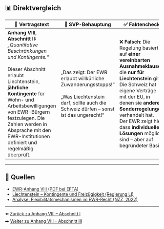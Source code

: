 ## 📊 Direktvergleich

| 📜 **Vertragstext** | 🧨 **SVP-Behauptung** | ✅ **Faktencheck** |
|---------------------|-----------------------|--------------------|
| **Anhang VIII, Abschnitt II:** _„Quantitative Beschränkungen und Kontingente.“_ <br><br> Dieser Abschnitt erlaubt Liechtenstein, **jährliche Kontingente** für Wohn- und Arbeitsbewilligungen von EWR-Bürgern festzulegen. Die Zahlen werden in Absprache mit den EWR-Institutionen definiert und regelmäßig überprüft. | „Das zeigt: Der EWR erlaubt willkürliche Zuwanderungsstopps!“ <br><br> „Was Liechtenstein darf, sollte auch die Schweiz dürfen – sonst ist das ungerecht!“ | ❌ **Falsch:** Die Regelung basiert auf **einer vereinbarten Ausnahmeklausel**, die **nur für Liechtenstein** gilt. <br> Die Schweiz hat eigene Verträge mit der EU, in denen sie **andere Sonderregelungen** verhandelt hat. <br> Der EWR zeigt hier, dass **individuelle Lösungen** möglich sind – aber auf begründeter Basis. |

---

## 🔗 Quellen

- [EWR-Anhang VIII (PDF bei EFTA)](https://www.efta.int/media/documents/legal-texts/eea/annexes-to-the-agreement/Annex-VIII.pdf)
- [Liechtenstein – Kontingente und Freizügigkeit (Regierung LI)](https://www.llv.li/)
- [Analyse: Flexibilitätsmechanismen im EWR-Recht (NZZ, 2022)](https://www.nzz.ch)

---

⬅️ [Zurück zu Anhang VIII – Abschnitt I](anhang_VIII.md)  
➡️ [Weiter zu Anhang VIII – Abschnitt III](anhang_VIII_abschnitt_3.md)
